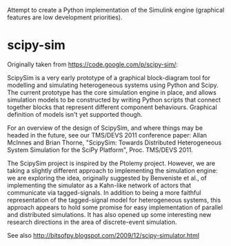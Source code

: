 Attempt to create a Python implementation of the Simulink engine (graphical features are low development priorities).


# scipy-sim

Originally taken from https://code.google.com/p/scipy-sim/:

ScipySim is a very early prototype of a graphical block-diagram tool for modelling and simulating heterogeneous systems using Python and Scipy. The current prototype has the core simulation engine in place, and allows simulation models to be constructed by writing Python scripts that connect together blocks that represent different component behaviours. Graphical definition of models isn't yet supported though.

For an overview of the design of ScipySim, and where things may be headed in the future, see our TMS/DEVS 2011 conference paper: Allan McInnes and Brian Thorne, "ScipySim: Towards Distributed Heterogeneous System Simulation for the SciPy Platform", Proc. TMS/DEVS 2011.

The ScipySim project is inspired by the Ptolemy project. However, we are taking a slightly different approach to implementing the simulation engine: we are exploring the idea, originally suggested by Benveniste et al., of implementing the simulator as a Kahn-like network of actors that communicate via tagged-signals. In addition to being a more faithful representation of the tagged-signal model for heterogeneous systems, this approach appears to hold some promise for easy implementation of parallel and distributed simulations. It has also opened up some interesting new research directions in the area of discrete-event simulation.

See also http://bitsofpy.blogspot.com/2009/12/scipy-simulator.html
